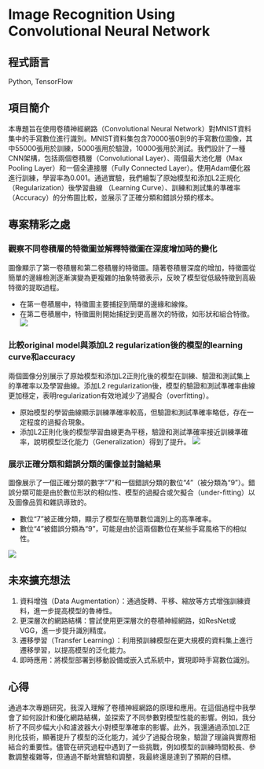 # Image Recognition Using Convolutional Neural Network

## 程式語言
Python, TensorFlow

## 項目簡介
本專題旨在使用卷積神經網路（Convolutional Neural Network）對MNIST資料集中的手寫數位進行識別。MNIST資料集包含70000張0到9的手寫數位圖像，其中55000張用於訓練，5000張用於驗證，10000張用於測試。我們設計了一種CNN架構，包括兩個卷積層（Convolutional Layer）、兩個最大池化層（Max Pooling Layer）和一個全連接層（Fully Connected Layer）。使用Adam優化器進行訓練，學習率為0.001。通過實驗，我們繪製了原始模型和添加L2正規化（Regularization）後學習曲線 （Learning Curve）、訓練和測試集的準確率（Accuracy）的分佈圖比較，並展示了正確分類和錯誤分類的樣本。

## 專案精彩之處

### 觀察不同卷積層的特徵圖並解釋特徵圖在深度增加時的變化
圖像顯示了第一卷積層和第二卷積層的特徵圖。隨著卷積層深度的增加，特徵圖從簡單的邊緣檢測逐漸演變為更複雜的抽象特徵表示，反映了模型從低級特徵到高級特徵的提取過程。

- 在第一卷積層中，特徵圖主要捕捉到簡單的邊緣和線條。
- 在第二卷積層中，特徵圖則開始捕捉到更高層次的特徵，如形狀和組合特徵。
![](https://imgur.com/VJUsrJq.png)

### 比較original model與添加L2 regularization後的模型的learning curve和accuracy
兩個圖像分別展示了原始模型和添加L2正則化後的模型在訓練、驗證和測試集上的準確率以及學習曲線。添加L2 regularization後，模型的驗證和測試準確率曲線更加穩定，表明regularization有效地減少了過擬合（overfitting）。

- 原始模型的學習曲線顯示訓練準確率較高，但驗證和測試準確率略低，存在一定程度的過擬合現象。
- 添加L2正則化後的模型學習曲線更為平穩，驗證和測試準確率接近訓練準確率，說明模型泛化能力（Generalization）得到了提升。
![](https://imgur.com/MtJtWuw.png)

### 展示正確分類和錯誤分類的圖像並討論結果
圖像展示了一個正確分類的數字“7”和一個錯誤分類的數位“4”（被分類為“9”）。錯誤分類可能是由於數位形狀的相似性、模型的過擬合或欠擬合（under-fitting）以及圖像品質和雜訊導致的。

- 數位“7”被正確分類，顯示了模型在簡單數位識別上的高準確率。
- 數位“4”被錯誤分類為“9”，可能是由於這兩個數位在某些手寫風格下的相似性。

![](https://imgur.com/rQKAU30.png)

## 未來擴充想法

1. 資料增強（Data Augmentation）：通過旋轉、平移、縮放等方式增強訓練資料，進一步提高模型的魯棒性。
2. 更深層次的網路結構：嘗試使用更深層次的卷積神經網路，如ResNet或VGG，進一步提升識別精度。
3. 遷移學習（Transfer Learning）：利用預訓練模型在更大規模的資料集上進行遷移學習，以提高模型的泛化能力。
4. 即時應用：將模型部署到移動設備或嵌入式系統中，實現即時手寫數位識別。

## 心得

通過本次專題研究，我深入理解了卷積神經網路的原理和應用。在這個過程中我學會了如何設計和優化網路結構，並探索了不同參數對模型性能的影響。例如，我分析了不同步幅大小和濾波器大小對模型準確率的影響。此外，我還通過添加L2正則化技術，顯著提升了模型的泛化能力，減少了過擬合現象，驗證了理論與實際相結合的重要性。儘管在研究過程中遇到了一些挑戰，例如模型的訓練時間較長、參數調整複雜等，但通過不斷地實驗和調整，我最終還是達到了預期的目標。
